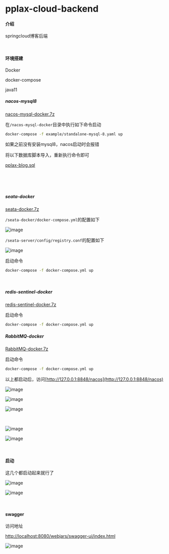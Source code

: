 # pplax-cloud-backend

#### 介绍

springcloud博客后端

‍

#### 环境搭建

Docker

docker-compose

java11

##### nacos-mysql8

[nacos-mysql-docker.7z](assets/nacos-mysql-docker-20230903174538-xpzibp8.7z)

在`/nacos-mysql-docker`​目录中执行如下命令启动

```bash
docker-compose -f example/standalone-mysql-8.yaml up
```

如果之前没有安装mysql8，nacos启动时会报错

将以下数据库脚本导入，重新执行命令即可

[pplax-blog.sql](assets/pplax-blog-20230903175106-9lbaf2b.sql)

‍

‍

##### seata-docker

[seata-docker.7z](assets/seata-docker-20230903175209-7ob7yfb.7z)

​`/seata-docker/docker-compose.yml`​的配置如下

​![image](assets/image-20230903175340-5szvmkv.png)​

​`/seata-server/config/registry.conf`​的配置如下

​![image](assets/image-20230903175431-zbxned0.png)​

启动命令

```bash
docker-compose -f docker-compose.yml up
```

‍

##### redis-sentinel-docker

[redis-sentinel-docker.7z](assets/redis-sentinel-docker-20230903175612-tvr0z7u.7z)

启动命令

```bash
docker-compose -f docker-compose.yml up
```

##### RabbitMQ-docker

[RabbitMQ-docker.7z](assets/RabbitMQ-docker-20230903175711-tvclprn.7z)

启动命令

```bash
docker-compose -f docker-compose.yml up
```

以上都启动后，访问[http://127.0.0.1:8848/nacos](http://127.0.0.1:8848/nacos)

​![image](assets/image-20230903175850-9hdwn0f.png)​

​![image](assets/image-20230903175909-j1gsmre.png)​

​![image](assets/image-20230903175943-gldohvs.png)​

‍

​![image](assets/image-20230903180020-my3rywi.png)​

​![image](assets/image-20230903180135-r4f4nal.png)​

‍

#### 启动

这几个都启动起来就行了

​![image](assets/image-20230903180222-e2aq4k6.png)​

​![image](assets/image-20230903180239-boyofda.png)​

‍

#### swagger

访问地址

[http://localhost:8080/webjars/swagger-ui/index.html](http://127.0.0.1:8085/v3/api-docs)

​![image](assets/image-20230903180413-dcx6mid.png)​
